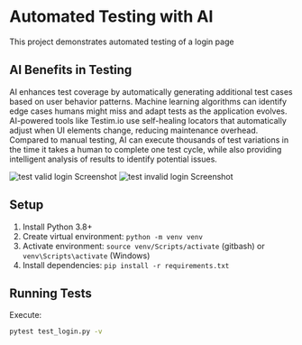 # Automated Testing with AI

This project demonstrates automated testing of a login page

## AI Benefits in Testing
AI enhances test coverage by automatically generating additional test cases based on user behavior patterns. Machine learning algorithms can identify edge cases humans might miss and adapt tests as the application evolves. AI-powered tools like Testim.io use self-healing locators that automatically adjust when UI elements change, reducing maintenance overhead. Compared to manual testing, AI can execute thousands of test variations in the time it takes a human to complete one test cycle, while also providing intelligent analysis of results to identify potential issues.

![test valid login Screenshot](test_valid_login_success_20250717_094243.png)
![test invalid login Screenshot](test_invalid_login_success_20250717_094248.png)

## Setup

1. Install Python 3.8+
2. Create virtual environment: `python -m venv venv`
3. Activate environment: `source venv/Scripts/activate` (gitbash) or `venv\Scripts\activate` (Windows)
4. Install dependencies: `pip install -r requirements.txt`

## Running Tests

Execute:
```bash
pytest test_login.py -v



